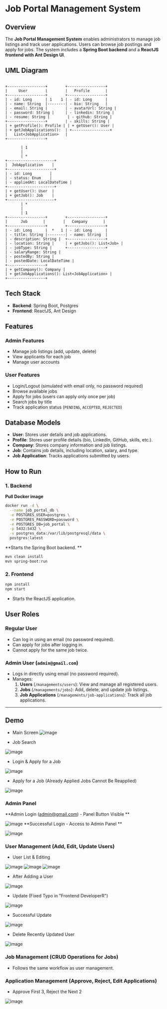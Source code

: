 # Job Portal Management System

## Overview
The **Job Portal Management System** enables administrators to manage job listings and track user applications. Users can browse job postings and apply for jobs. The system includes a **Spring Boot backend** and a **ReactJS frontend with Ant Design UI**.

## UML Diagram
```

+-----------------+        +-----------------+
|     User        |        |   Profile       |
+-----------------+        +-----------------+
| - id: Long      | 1    1 | - id: Long      |
| - name: String  |--------| - bio: String   |
| - email: String |        | - avatarUrl: String |
| - password: String |     | - linkedin: String |
| - resume: String |        | - github: String |
+-----------------+        | - skills: String |
| + getProfile(): Profile | | + getUser(): User |
| + getJobApplications():  | +-----------------+
|   List<JobApplication>   |
+-----------------+

       | 1
       |
       | *
+---------------------+
|  JobApplication    |
+---------------------+
| - id: Long        |
| - status: Enum    |
| - appliedAt: LocalDateTime |
+---------------------+
| + getUser(): User  |
| + getJob(): Job    |
+---------------------+
       | *
       |
       | 1
+-----------------+        +-----------------+
|      Job       |        |   Company       |
+-----------------+        +-----------------+
| - id: Long      |  *   1 | - id: Long      |
| - title: String |--------| - name: String  |
| - description: String |  +-----------------+
| - location: String |     | + getJobs(): List<Job> |
| - jobType: String |      +-----------------+
| - salaryRange: String |
| - postedBy: String |
| - postedDate: LocalDateTime |
+-----------------+
| + getCompany(): Company |
| + getJobApplications(): List<JobApplication> |
+-----------------+
```


## Tech Stack
- **Backend**: Spring Boot, Postgres
- **Frontend**: ReactJS, Ant Design

## Features
### **Admin Features**
- Manage job listings (add, update, delete)
- View applicants for each job
- Manage user accounts

### **User Features**
- Login/Logout (simulated with email only, no password required)
- Browse available jobs
- Apply for jobs (users can apply only once per job)
- Search jobs by title
- Track application status (`PENDING`, `ACCEPTED`, `REJECTED`)

## Database Models
- **User**: Stores user details and job applications.
- **Profile**: Stores user profile details (bio, LinkedIn, GitHub, skills, etc.).
- **Company**: Stores company information and job listings.
- **Job**: Contains job details, including location, salary, and type.
- **Job Application**: Tracks applications submitted by users.

## How to Run

### **1. Backend**


**Pull Docker image**
```sh
docker run -d \
  --name job_portal_db \
  -e POSTGRES_USER=postgres \
  -e POSTGRES_PASSWORD=password \
  -e POSTGRES_DB=job_portal \
  -p 5432:5432 \
  -v postgres_data:/var/lib/postgresql/data \
  postgres:latest
```

**Starts the Spring Boot backend.
**
```sh
mvn clean install
mvn spring-boot:run
```




### **2. Frontend**
```sh
npm install
npm start
```
- Starts the ReactJS application.

## **User Roles**
### **Regular User**
- Can log in using an email (no password required).
- Can apply for jobs after logging in.
- Cannot apply for the same job twice.

### **Admin User** (`admin@gmail.com`)
- Logs in directly using email (no password required).
- Manages:
  1. **Users** (`/managements/users`): View and manage all registered users.
  2. **Jobs** (`/managements/jobs`): Add, delete, and update job listings.
  3. **Job Applications** (`/managements/job-applications`): Track all job applications.

---

## Demo
- Main Screen
![image](https://github.com/user-attachments/assets/b39e3639-54be-4f71-a647-b46d5ad605de)

- Job Search


![image](https://github.com/user-attachments/assets/81b7ac47-8589-40ff-b1ba-e75659611285)

- Login & Apply for a Job


![image](https://github.com/user-attachments/assets/635f6b34-b886-4eb8-9f89-a5d43649085b)

- Apply for a Job (Already Applied Jobs Cannot Be Reapplied)


![image](https://github.com/user-attachments/assets/87ced542-951b-4d01-b641-dfca6304628f)



### Admin Panel
**Admin Login (admin@gmail.com) - Panel Button Visible
**

![image](https://github.com/user-attachments/assets/a2baaadf-0e7b-49b9-8835-6161c908738a)
**Successful Login - Access to Admin Panel
**

![image](https://github.com/user-attachments/assets/dfcf927d-a6e1-452d-b7a7-e00ada3d4784)


### User Management (Add, Edit, Update Users)
- User List & Editing


![image](https://github.com/user-attachments/assets/285f0be4-7bff-43cb-8f02-d7dd2afc1cf0)
![image](https://github.com/user-attachments/assets/16987193-e979-4568-99ea-9a10b5282c1a)
![image](https://github.com/user-attachments/assets/452f12b0-00f5-4965-acea-a2a696137260)

- After Adding a User


![image](https://github.com/user-attachments/assets/df8d7ba9-0f49-45f7-a614-c9163d53f597)

- Update (Fixed Typo in "Frontend DeveloperR")


![image](https://github.com/user-attachments/assets/8c50a704-0c17-463f-aed8-0bf39faa0494)

- Successful Update

![image](https://github.com/user-attachments/assets/4ba0aaee-246d-4e53-b894-a51c66097015)

- Delete Recently Updated User


![image](https://github.com/user-attachments/assets/b3166af7-5d18-4b94-ae9d-47246ac1cd31)

### Job Management (CRUD Operations for Jobs)
- Follows the same workflow as user management.


### Application Management (Approve, Reject, Edit Applications)

- Approve First 3, Reject the Next 2

![image](https://github.com/user-attachments/assets/0f553c0e-5155-454b-8708-04b5cfd35fb2)

